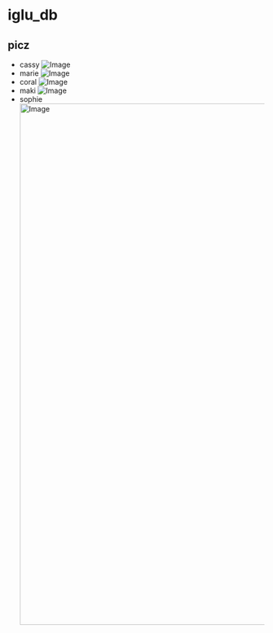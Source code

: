# iglu_db
## picz
- cassy ![Image](https://github.com/user-attachments/assets/6d707084-e724-4368-b834-c8ad799661a1)
- marie ![Image](https://github.com/user-attachments/assets/b257b785-5c59-4c17-9ec3-300d0c23b8f9)
- coral ![Image](https://github.com/user-attachments/assets/4a278d56-793f-4d81-82c2-bd0ac60a4772)
- maki ![Image](https://github.com/user-attachments/assets/faa93561-fdce-4776-bf9a-4ed37a6f56e8)
- sophie<img width="1024" height="1024" alt="Image" src="https://github.com/user-attachments/assets/18248e24-746a-4a32-9cdf-eef1c7a862c1" />
